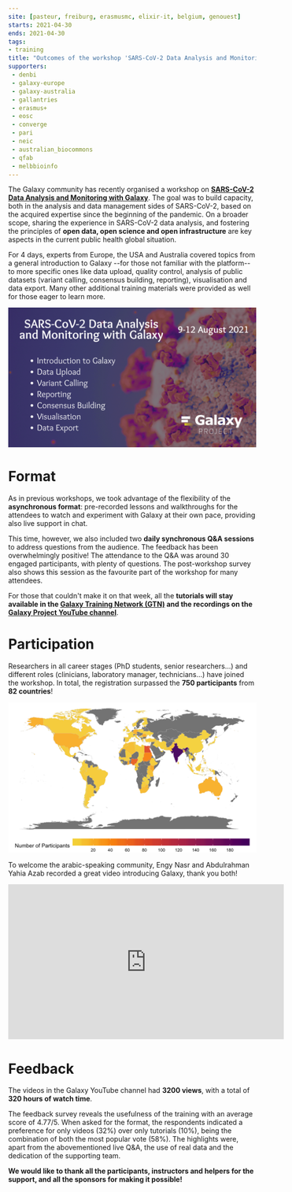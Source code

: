 ```yaml
---
site: [pasteur, freiburg, erasmusmc, elixir-it, belgium, genouest]
starts: 2021-04-30
ends: 2021-04-30
tags:
- training
title: "Outcomes of the workshop 'SARS-CoV-2 Data Analysis and Monitoring with Galaxy'"
supporters:
 - denbi
 - galaxy-europe
 - galaxy-australia
 - gallantries
 - erasmus+
 - eosc
 - converge
 - pari
 - neic
 - australian_biocommons
 - qfab
 - melbbioinfo
---
```


The Galaxy community has recently organised a workshop on [__SARS-CoV-2 Data Analysis and Monitoring with Galaxy__](https://galaxyproject.eu/event/2021-06-21-sars-cov-2-data-analysis-monitoring-training/). The goal was to build capacity, both in the analysis and data management sides of SARS-CoV-2, based on the acquired expertise since the beginning of the pandemic. On a broader scope, sharing the experience in SARS-CoV-2 data analysis, and fostering the principles of __open data, open science and open infrastructure__ are key aspects in the current public health global situation.

For 4 days, experts from Europe, the USA and Australia covered topics from a general introduction to Galaxy --for those not familiar with the platform-- to more specific ones like data upload, quality control, analysis of public datasets (variant calling, consensus building, reporting), visualisation and data export. Many other additional training materials were provided as well for those eager to learn more.

![sars-cov-2-workshop](/assets/media/2021-06-21-sars-cov-2-data-analysis-monitoring-training.png)


# Format

As in previous workshops, we took advantage of the flexibility of the __asynchronous format__: pre-recorded lessons and walkthroughs for the attendees to watch and experiment with Galaxy at their own pace, providing also live support in chat.

This time, however, we also included two __daily synchronous Q&A sessions__ to address questions from the audience. The feedback has been overwhelmingly positive! The attendance to the Q&A was around 30 engaged participants, with plenty of questions. The post-workshop survey also shows this session as the favourite part of the workshop for many attendees.

For those that couldn't make it on that week, all the __tutorials will stay available in the [Galaxy Training Network (GTN)](https://training.galaxyproject.org/) and the recordings on the [Galaxy Project YouTube channel](https://www.youtube.com/channel/UCwoMMZPbz1L9AZzvIvrvqYA)__.


# Participation

Researchers in all career stages (PhD students, senior researchers...) and different roles (clinicians, laboratory manager, technicians...) have joined the workshop. In total, the registration surpassed the __750 participants__ from __82 countries__!

![Participation by country](/assets/media/covid_workshop/worldstats.png)

To welcome the arabic-speaking community, Engy Nasr and Abdulrahman Yahia Azab recorded a great video introducing Galaxy, thank you both!

<iframe width="560" height="315" src="https://www.youtube.com/embed/jOlTfKUUZS4" title="YouTube video player" frameborder="0" allow="accelerometer; autoplay; clipboard-write; encrypted-media; gyroscope; picture-in-picture" allowfullscreen></iframe>


# Feedback

The videos in the Galaxy YouTube channel had __3200 views__, with a total of __320 hours of watch time__.

The feedback survey reveals the usefulness of the training with an average score of 4.77/5. When asked for the format, the respondents indicated a preference for only videos (32%) over only tutorials (10%), being the combination of both the most popular vote (58%). The highlights were, apart from the abovementioned live Q&A, the use of real data and the dedication of the supporting team.

__We would like to thank all the participants, instructors and helpers for the support, and all the sponsors for making it possible!__
